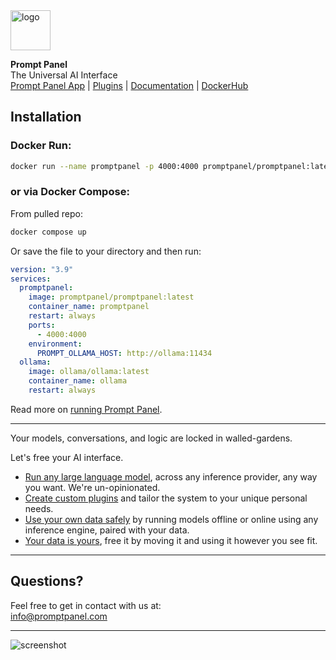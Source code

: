 <img src="https://promptpanel.com/images/logo.svg" alt="logo" style="width:64px;">

**Prompt Panel**\
The Universal AI Interface\
<a href="https://github.com/promptpanel/promptpanel">Prompt Panel App</a> | <a href="https://github.com/promptpanel/plugins">Plugins</a> | <a href="https://promptpanel.com/docs">Documentation</a> | <a href="https://hub.docker.com/r/promptpanel/promptpanel">DockerHub</a> 


## Installation

### Docker Run:
```bash
docker run --name promptpanel -p 4000:4000 promptpanel/promptpanel:latest
```

### or via Docker Compose:

From pulled repo:

```bash
docker compose up 
```

Or save the file to your directory and then run:

```yaml
version: "3.9"
services:
  promptpanel:
    image: promptpanel/promptpanel:latest
    container_name: promptpanel
    restart: always
    ports:
      - 4000:4000
    environment:
      PROMPT_OLLAMA_HOST: http://ollama:11434
  ollama:
    image: ollama/ollama:latest
    container_name: ollama
    restart: always
```

Read more on <a href="https://promptpanel.com/installation/docker-compose-offline/" target="_new">running Prompt Panel</a>.

---

Your models, conversations, and logic are locked in walled-gardens.

Let's free your AI interface.

- <a target="_new" href="https://promptpanel.com/overview/packaged-plugins-models/">Run any large language model</a>, across any inference provider, any way you want. We're un-opinionated.
- <a target="_new" href="https://promptpanel.com/plugin-authoring/building-plugins/">Create custom plugins</a> and tailor the system to your unique personal needs.
- <a target="_new" href="https://promptpanel.com/overview/packaged-plugins-models/#llm-document">Use your own data safely</a> by running models offline or online using any inference engine, paired with your data.
- <a target="_new" href="https://promptpanel.com/server-setup/accessing-your-data/">Your data is yours</a>, free it by moving it and using it however you see fit.

---

## Questions?
Feel free to get in contact with us at:\
info@promptpanel.com

---

![screenshot](https://github.com/promptpanel/promptpanel/assets/161855417/6e7a303d-0fbc-4896-870d-19700b579e71)
